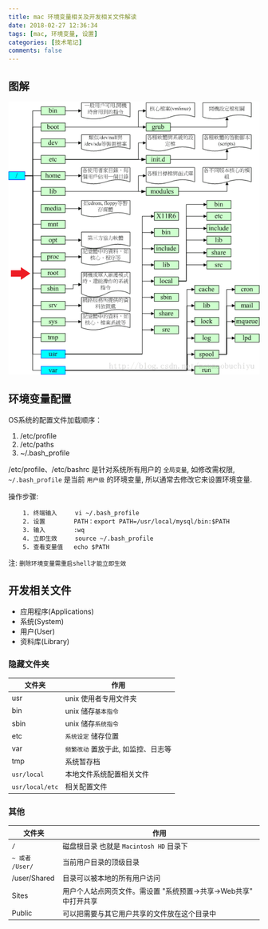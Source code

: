 ```yaml
---
title: mac 环境变量相关及开发相关文件解读
date: 2018-02-27 12:36:34
tags: [mac, 环境变量, 设置]
categories: [技术笔记]
comments: false
---
```



## 图解

![](../imgs/mac-config.png)

<!-- more -->

## 环境变量配置

OS系统的配置文件加载顺序：

 1. /etc/profile
 2. /etc/paths
 3. ~/.bash_profile

/etc/profile、/etc/bashrc 是针对系统所有用户的 `全局变量`, 如修改需权限,
`~/.bash_profile` 是当前 `用户级` 的环境变量, 所以通常去修改它来设置环境变量.

操作步骤:

```
    1. 终端输入     vi ~/.bash_profile
    2. 设置        PATH：export PATH=/usr/local/mysql/bin:$PATH
    3. 输入        :wq
    4. 立即生效     source ~/.bash_profile
    5. 查看变量值   echo $PATH
```

注: `删除环境变量需重启shell才能立即生效`


## 开发相关文件

 - 应用程序(Applications)
 - 系统(System)
 - 用户(User)
 - 资料库(Library)


### 隐藏文件夹

| 文件夹          | 作用                                |
| --------------- | ----------------------------------- |
| usr             | unix 使用者专用文件夹               |
| bin             | unix 储存`基本指令`                 |
| sbin            | unix 储存`系统指令`                 |
| etc             | `系统设定` 储存位置                 |
| var             | `频繁改动` 置放于此, 如监控、日志等 |
| tmp             | 系统暂存档                          |
| `usr/local`     | 本地文件系统配置相关文件            |
| `usr/local/etc` | 相关配置文件                        |

### 其他

| 文件夹          | 作用                                                              |
| --------------- | ----------------------------------------------------------------- |
| `/`             | 磁盘根目录 也就是 `Macintosh HD` 目录下                           |
| `~ 或者 /User/` | 当前用户目录的顶级目录                                            |
| /user/Shared    | 目录可以被本地的所有用户访问                                      |
| Sites           | 用户个人站点网页文件。需设置 "系统预置->共享->Web共享" 中打开共享 |
| Public          | 可以把需要与其它用户共享的文件放在这个目录中                      |
